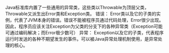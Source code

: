 Java标准库内置了一些通用的异常类，这些类以Throwable为顶层父类，Throwable又派生出Error类和Exception类。
错误： Error类以及它的子类的实例，代表了JVM本身的错误。错误不能被程序员通过代码处理，Error很少出现。因此，程序员应该关注Exception为父类的分支下的各种异常类（Exception可能可通过编码解决；而Error极少数可）
异常： Exception以及它的子类，代表程序运行时发送的各种不期望发生的事件。可以被Java异常处理机制使用，是异常处理的核心。
